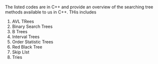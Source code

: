 The listed codes are in C++ and provide an overview of the searching tree methods available to us in C++. THis includes 
1. AVL TRees
2. Binary Search Trees
3. B Trees
4. Interval Trees
5. Order Statistic Trees
6. Red Black Tree
7. Skip LIst
8. Tries